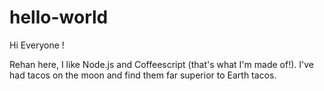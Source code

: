 # hello-world

Hi Everyone !

Rehan here, I like Node.js and Coffeescript (that's what I'm made of!).
I've had tacos on the moon and find them far superior to Earth tacos.
